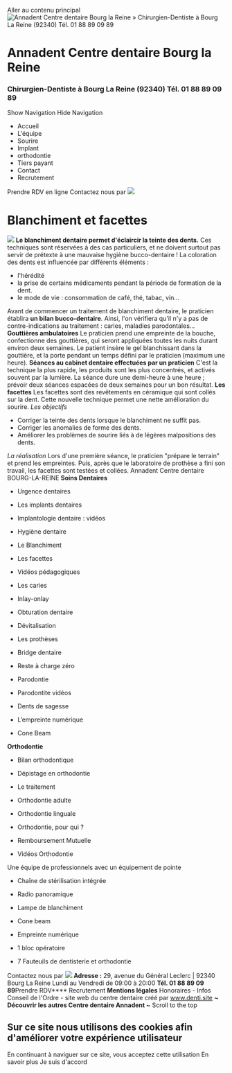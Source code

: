 Aller au contenu principal
![Annadent Centre dentaire Bourg la Reine » Chirurgien-Dentiste à Bourg La Reine \(92340\) <br>Tél.&nbsp;<a href='tel:+33188890989'>01&nbsp;88&nbsp;89&nbsp;09&nbsp;89</a>](https://centre-dentaire-bourg-la-reine.fr/sites/S_EU25VS4HUZBNRFHU4O3RLYJHXA/files/1/log2.svg)
#  Annadent Centre dentaire Bourg la Reine
### Chirurgien-Dentiste à Bourg La Reine (92340) Tél. 01 88 89 09 89
Show Navigation
Hide Navigation
  * Accueil
  * L'équipe
  * Sourire
  * Implant
  * orthodontie
  * Tiers payant
  * Contact
  * Recrutement


Prendre RDV en ligne
Contactez nous par ![](https://centre-dentaire-bourg-la-reine.fr/files/1/whatsapp_0.png)
# Blanchiment et facettes
![](https://centre-dentaire-bourg-la-reine.fr/files/p/O68Y2A0-sml.jpg)
**Le blanchiment dentaire permet d'éclaircir la teinte des dents.** Ces techniques sont réservées à des cas particuliers, et ne doivent surtout pas servir de prétexte à une mauvaise hygiène bucco-dentaire !
La coloration des dents est influencée par différents éléments :
  * l'hérédité 
  * la prise de certains médicaments pendant la période de formation de la dent.
  * le mode de vie : consommation de café, thé, tabac, vin…


Avant de commencer un traitement de blanchiment dentaire, le praticien établira **un bilan bucco-dentaire**. Ainsi, l'on vérifiera qu'il n'y a pas de contre-indications au traitement : caries, maladies parodontales...
**Gouttières ambulatoires** Le praticien prend une empreinte de la bouche, confectionne des gouttières, qui seront appliquées toutes les nuits durant environ deux semaines. Le patient insère le gel blanchissant dans la gouttière, et la porte pendant un temps défini par le praticien (maximum une heure).
**Séances au cabinet dentaire effectuées par un praticien** C'est la technique la plus rapide, les produits sont les plus concentrés, et activés souvent par la lumière. La séance dure une demi-heure à une heure ; prévoir deux séances espacées de deux semaines pour un bon résultat.
**Les facettes** Les facettes sont des revêtements en céramique qui sont collés sur la dent. Cette nouvelle technique permet une nette amélioration du sourire. _Les objectifs_
  * Corriger la teinte des dents lorsque le blanchiment ne suffit pas.
  * Corriger les anomalies de forme des dents.
  * Améliorer les problèmes de sourire liés à de légères malpositions des dents.


_La réalisation_ Lors d'une première séance, le praticien "prépare le terrain" et prend les empreintes. Puis, après que le laboratoire de prothèse a fini son travail, les facettes sont testées et collées.
Annadent Centre dentaire BOURG-LA-REINE
**Soins Dentaires**
  * Urgence dentaires
  * Les implants dentaires
  * Implantologie dentaire : vidéos
  * Hygiène dentaire
  * Le Blanchiment
  * Les facettes
  * Vidéos pédagogiques


  * Les caries
  * Inlay-onlay
  * Obturation dentaire
  * Dévitalisation
  * Les prothèses
  * Bridge dentaire


  * Reste à charge zéro
  * Parodontie
  * Parodontite vidéos
  * Dents de sagesse
  * L’empreinte numérique
  * Cone Beam


**Orthodontie**
  * Bilan orthodontique
  * Dépistage en orthodontie
  * Le traitement


  * Orthodontie adulte
  * Orthodontie linguale
  * Orthodontie, pour qui ?


  * Remboursement Mutuelle
  * Vidéos Orthodontie


Une équipe de professionnels avec un équipement de pointe
  * Chaîne de stérilisation intégrée
  * Radio panoramique


  * Lampe de blanchiment
  * Cone beam
  * Empreinte numérique


  * 1 bloc opératoire
  * 7 Fauteuils de dentisterie et orthodontie


Contactez nous par ![](https://centre-dentaire-bourg-la-reine.fr/files/1/whatsapp_0.png)
**Adresse :** 29, avenue du Général Leclerc | 92340 Bourg La Reine Lundi au Vendredi de 09:00 à 20:00
**Tél. 01 88 89 09 89**Prendre RDV****
Recrutement
**Mentions légales** Honoraires - Infos Conseil de l'Ordre - site web du centre dentaire créé par  www.denti.site
**~ Découvrir les autres Centre dentaire Annadent ~**
Scroll to the top
## Sur ce site nous utilisons des cookies afin d'améliorer votre expérience utilisateur
En continuant à naviguer sur ce site, vous acceptez cette utilisation
En savoir plus
Je suis d'accord
